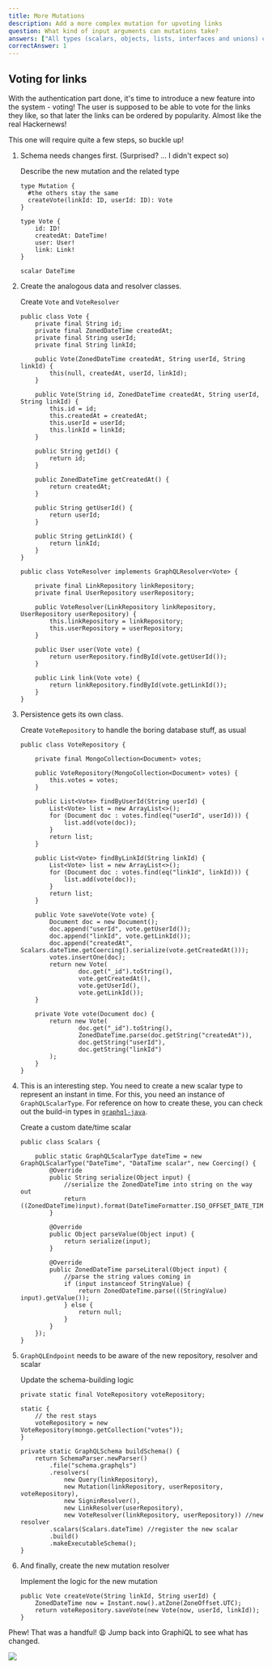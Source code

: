 ```yaml
---
title: More Mutations
description: Add a more complex mutation for upvoting links
question: What kind of input arguments can mutations take?
answers: ["All types (scalars, objects, lists, interfaces and unions) can be used as inputs", "Only scalars, objects and lists can be used as inputs", "Only scalars can be input types, nested structures are not allowed", "Mutations can not take input arguments"]
correctAnswer: 1
---
```


## Voting for links

With the authentication part done, it's time to introduce a new feature into the system - voting!
The user is supposed to be able to vote for the links they like, so that later the links can be ordered by popularity. Almost like the real Hackernews!

This one will require quite a few steps, so buckle up!

1. Schema needs changes first. (Surprised? ... I didn't expect so)

	<Instruction>
	
	Describe the new mutation and the related type
	
	```graphql(path=".../hackernews-graphql-java/src/main/resources/schema.graphqls")
	type Mutation {
	  #the others stay the same
	  createVote(linkId: ID, userId: ID): Vote
	}
	
	type Vote {
	    id: ID!
	    createdAt: DateTime!
	    user: User!
	    link: Link!
	}
	
	scalar DateTime
	```
	
	</Instruction>

2. Create the analogous data and resolver classes.

	<Instruction>
	
	Create `Vote` and `VoteResolver`
	
	```java(path=".../hackernews-graphql-java/src/main/java/com/howtographql/hackernews/Vote.java")
	public class Vote {
	    private final String id;
	    private final ZonedDateTime createdAt;
	    private final String userId;
	    private final String linkId;
	
	    public Vote(ZonedDateTime createdAt, String userId, String linkId) {
	        this(null, createdAt, userId, linkId);
	    }
	
	    public Vote(String id, ZonedDateTime createdAt, String userId, String linkId) {
	        this.id = id;
	        this.createdAt = createdAt;
	        this.userId = userId;
	        this.linkId = linkId;
	    }
	
	    public String getId() {
	        return id;
	    }
	
	    public ZonedDateTime getCreatedAt() {
	        return createdAt;
	    }
	
	    public String getUserId() {
	        return userId;
	    }
	
	    public String getLinkId() {
	        return linkId;
	    }
	}
	```
	
	```java(path=".../hackernews-graphql-java/src/main/java/com/howtographql/hackernews/VoteResolver.java")
	public class VoteResolver implements GraphQLResolver<Vote> {
	        
	    private final LinkRepository linkRepository;
	    private final UserRepository userRepository;
	
	    public VoteResolver(LinkRepository linkRepository, UserRepository userRepository) {
	        this.linkRepository = linkRepository;
	        this.userRepository = userRepository;
	    }
	
	    public User user(Vote vote) {
	        return userRepository.findById(vote.getUserId());
	    }
	    
	    public Link link(Vote vote) {
	        return linkRepository.findById(vote.getLinkId());
	    }
	}
	```
	
	<Instruction>

3. Persistence gets its own class.

	<Instruction>
	
	Create `VoteRepository` to handle the boring database stuff, as usual
	
	```java(path=".../hackernews-graphql-java/src/main/java/com/howtographql/hackernews/VoteRepository.java")
	public class VoteRepository {
	    
	    private final MongoCollection<Document> votes;
	
	    public VoteRepository(MongoCollection<Document> votes) {
	        this.votes = votes;
	    }
	
	    public List<Vote> findByUserId(String userId) {
	        List<Vote> list = new ArrayList<>();
	        for (Document doc : votes.find(eq("userId", userId))) {
	            list.add(vote(doc));
	        }
	        return list;
	    }
	
	    public List<Vote> findByLinkId(String linkId) {
	        List<Vote> list = new ArrayList<>();
	        for (Document doc : votes.find(eq("linkId", linkId))) {
	            list.add(vote(doc));
	        }
	        return list;
	    }
	
	    public Vote saveVote(Vote vote) {
	        Document doc = new Document();
	        doc.append("userId", vote.getUserId());
	        doc.append("linkId", vote.getLinkId());
	        doc.append("createdAt", Scalars.dateTime.getCoercing().serialize(vote.getCreatedAt()));
	        votes.insertOne(doc);
	        return new Vote(
	                doc.get("_id").toString(),
	                vote.getCreatedAt(),
	                vote.getUserId(),
	                vote.getLinkId());
	    }
	    
	    private Vote vote(Document doc) {
	        return new Vote(
	                doc.get("_id").toString(),
	                ZonedDateTime.parse(doc.getString("createdAt")),
	                doc.getString("userId"),
	                doc.getString("linkId")
	        );
	    }
	}
	```
	
	</Instruction>

4. This is an interesting step. You need to create a new scalar type to represent an instant in time. For this, you need an instance of `GraphQLScalarType`. For reference on how to create these, you can check out the build-in types in [`graphql-java`](https://github.com/graphql-java/graphql-java/blob/master/src/main/java/graphql/Scalars.java#L34).

	<Instruction>
	
	Create a custom date/time scalar
	
	```java(path=".../hackernews-graphql-java/src/main/java/com/howtographql/hackernews/Scalars.java")
	public class Scalars {
	    
	    public static GraphQLScalarType dateTime = new GraphQLScalarType("DateTime", "DataTime scalar", new Coercing() {
	        @Override
	        public String serialize(Object input) {
	            //serialize the ZonedDateTime into string on the way out
	            return ((ZonedDateTime)input).format(DateTimeFormatter.ISO_OFFSET_DATE_TIME);
	        }
	
	        @Override
	        public Object parseValue(Object input) {
	            return serialize(input);
	        }
	
	        @Override
	        public ZonedDateTime parseLiteral(Object input) {
	            //parse the string values coming in
	            if (input instanceof StringValue) {
	                return ZonedDateTime.parse(((StringValue) input).getValue());
	            } else {
	                return null;
	            }
	        }
	    });
	}
	```
	
	</Instruction>

5. `GraphQLEndpoint` needs to be aware of the new repository, resolver and scalar

	<Instruction>
	
	Update the schema-building logic
	
	```java(path=".../hackernews-graphql-java/src/main/java/com/howtographql/hackernews/GraphQLEndpoint.java")
	private static final VoteRepository voteRepository;
	
	static {
	    // the rest stays
	    voteRepository = new VoteRepository(mongo.getCollection("votes"));
	}
	
	private static GraphQLSchema buildSchema() {
	    return SchemaParser.newParser()
	        .file("schema.graphqls")
	        .resolvers(
	            new Query(linkRepository),
	            new Mutation(linkRepository, userRepository, voteRepository),
	            new SigninResolver(),
	            new LinkResolver(userRepository),
	            new VoteResolver(linkRepository, userRepository)) //new resolver
	        .scalars(Scalars.dateTime) //register the new scalar
	        .build()
	        .makeExecutableSchema();
	}
	```
	
	</Instruction>

6. And finally, create the new mutation resolver  

	<Instruction>
	
	Implement the logic for the new mutation
	
	```java(path=".../hackernews-graphql-java/src/main/java/com/howtographql/hackernews/Mutation.java")
	public Vote createVote(String linkId, String userId) {
	    ZonedDateTime now = Instant.now().atZone(ZoneOffset.UTC);
	    return voteRepository.saveVote(new Vote(now, userId, linkId));
	}
	```
	
	</Instruction>

Phew! That was a handful! 😩 Jump back into GraphiQL to see what has changed.

![](http://i.imgur.com/yOGAMop.png)

